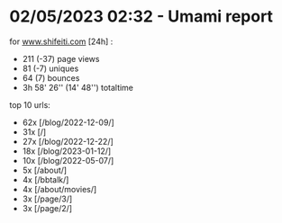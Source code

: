 # 02/05/2023 02:32 - Umami report
for www.shifeiti.com [24h] :

 - 211 (-37) page views
 - 81 (-7) uniques
 - 64 (7) bounces
 - 3h 58' 26'' (14' 48'') totaltime


top 10 urls:
 - 62x [/blog/2022-12-09/]
 - 31x [/]
 - 27x [/blog/2022-12-22/]
 - 18x [/blog/2023-01-12/]
 - 10x [/blog/2022-05-07/]
 - 5x [/about/]
 - 4x [/bbtalk/]
 - 4x [/about/movies/]
 - 3x [/page/3/]
 - 3x [/page/2/]


